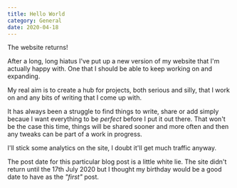 ```yaml
---
title: Hello World
category: General
date: 2020-04-18
---
```


The website returns!

After a long, long hiatus I've put up a new version of my website that I'm actually happy with. One that I should be able to keep working on and expanding.

<!--more-->

My real aim is to create a hub for projects, both serious and silly, that I work on and any bits of writing that I come up with.

It has always been a struggle to find things to write, share or add simply becaue I want everything to be _perfect_ before I put it out there. That won't be the case this time, 
things will be shared sooner and more often and then any tweaks can be part of a work in progress.

I'll stick some analytics on the site, I doubt it'll get much traffic anyway.

The post date for this particular blog post is a little white lie. The site didn't return until the 17th July 2020 but I thought my birthday would be a good date to have as the _"first"_ post.
